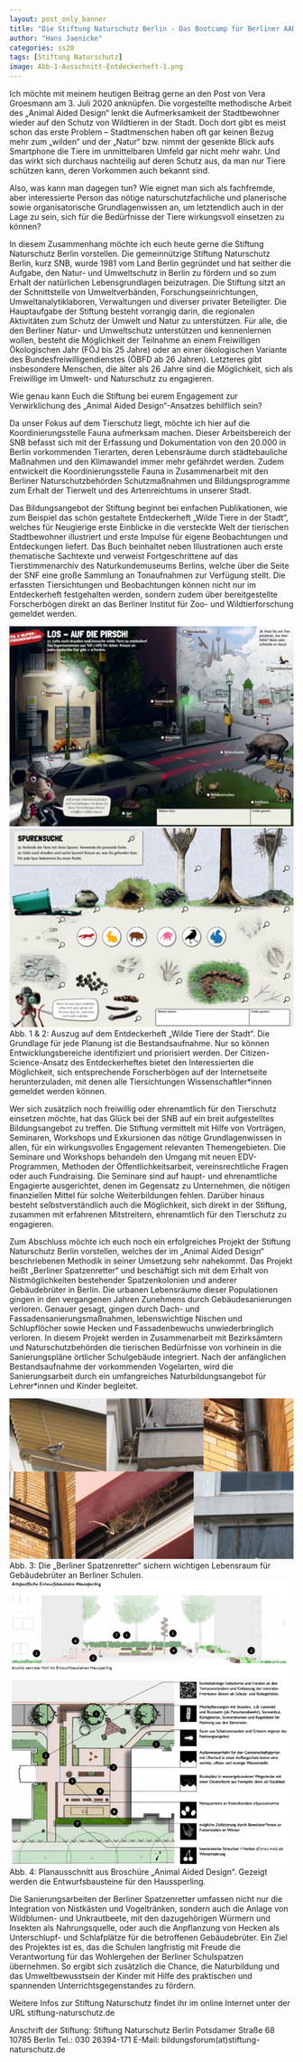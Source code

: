 ```yaml
---
layout: post_only_banner
title: "Die Stiftung Naturschutz Berlin - Das Bootcamp für Berliner AAD-Begeisterte?"
author: "Hans Jaenicke"
categories: ss20
tags: [Stiftung Naturschutz]
image: Abb-1-Ausschnitt-Entdeckerheft-1.png
---
```


Ich möchte mit meinem heutigen Beitrag gerne an den Post von Vera Groesmann am 3. Juli 2020 anknüpfen. Die vorgestellte methodische Arbeit des „Animal Aided Design“ lenkt die Aufmerksamkeit der Stadtbewohner wieder auf den Schutz von Wildtieren in der Stadt. Doch dort gibt es meist schon das erste Problem – Stadtmenschen haben oft gar keinen Bezug mehr zum „wilden“ und der „Natur“ bzw. nimmt der gesenkte Blick aufs Smartphone die Tiere im unmittelbaren Umfeld gar nicht mehr wahr. Und das wirkt sich durchaus nachteilig auf deren Schutz aus, da man nur Tiere schützen kann, deren Vorkommen auch bekannt sind. 

Also, was kann man dagegen tun? Wie eignet man sich als fachfremde, aber interessierte Person das nötige naturschutzfachliche und planerische sowie organisatorische Grundlagenwissen an, um letztendlich auch in der Lage zu sein, sich für die Bedürfnisse der Tiere wirkungsvoll einsetzen zu können? 

In diesem Zusammenhang möchte ich euch heute gerne die Stiftung Naturschutz Berlin vorstellen. Die gemeinnützige Stiftung Naturschutz Berlin, kurz SNB, wurde 1981 vom Land Berlin gegründet und hat seither die Aufgabe, den Natur- und Umweltschutz in Berlin zu fördern und so zum Erhalt der natürlichen Lebensgrundlagen beizutragen. Die Stiftung sitzt an der Schnittstelle von Umweltverbänden, Forschungseinrichtungen, Umweltanalytiklaboren, Verwaltungen und diverser privater Beteiligter. Die Hauptaufgabe der Stiftung besteht vorrangig darin, die regionalen Aktivitäten zum Schutz der Umwelt und Natur zu unterstützen. Für alle, die den Berliner Natur- und Umweltschutz unterstützen und kennenlernen wollen, besteht die Möglichkeit der Teilnahme an einem Freiwilligen Ökologischen Jahr (FÖJ bis 25 Jahre) oder an einer ökologischen Variante des Bundesfreiwilligendienstes (ÖBFD ab 26 Jahren). Letzteres gibt insbesondere Menschen, die älter als 26 Jahre sind die Möglichkeit, sich als Freiwillige im Umwelt- und Naturschutz zu engagieren.

Wie genau kann Euch die Stiftung bei eurem Engagement zur Verwirklichung des „Animal Aided Design“-Ansatzes behilflich sein?

Da unser Fokus auf dem Tierschutz liegt, möchte ich hier auf die Koordinierungsstelle Fauna aufmerksam machen.  Dieser Arbeitsbereich der SNB befasst sich mit der Erfassung und Dokumentation von den 20.000 in Berlin vorkommenden Tierarten, deren Lebensräume durch städtebauliche Maßnahmen und den Klimawandel immer mehr gefährdet werden. Zudem entwickelt die Koordinierungsstelle Fauna in Zusammenarbeit mit den Berliner Naturschutzbehörden Schutzmaßnahmen und Bildungsprogramme zum Erhalt der Tierwelt und des Artenreichtums in unserer Stadt. 

Das Bildungsangebot der Stiftung beginnt bei einfachen Publikationen, wie zum Beispiel das schön gestaltete Entdeckerheft „Wilde Tiere in der Stadt“, welches für Neugierige erste Einblicke in die versteckte Welt der tierischen Stadtbewohner illustriert und erste Impulse für eigene Beobachtungen und Entdeckungen liefert. Das Buch beinhaltet neben Illustrationen auch erste thematische Sachtexte und verweist Fortgeschrittene auf das Tierstimmenarchiv des Naturkundemuseums Berlins, welche über die Seite der SNF eine große Sammlung an Tonaufnahmen zur Verfügung stellt. Die erfassten Tiersichtungen und Beobachtungen können nicht nur im Entdeckerheft festgehalten werden, sondern zudem über bereitgestellte Forscherbögen direkt an das Berliner Institut für Zoo- und Wildtierforschung gemeldet werden. 

<img src="https://raw.githubusercontent.com/innovativertierschutz/innovativertierschutz.github.io/master/assets/img/Abb-1-Ausschnitt-Entdeckerheft-1.png" />
<img src="https://raw.githubusercontent.com/innovativertierschutz/innovativertierschutz.github.io/master/assets/img/Abb 2_Ausschnitt Entdeckerheft_2.png" />
Abb. 1 & 2: Auszug auf dem Entdeckerheft „Wilde Tiere der Stadt“. Die Grundlage für jede Planung ist die Bestandsaufnahme. Nur so können Entwicklungsbereiche identifiziert und priorisiert werden. Der Citizen-Science-Ansatz des Entdeckerheftes bietet den Interessierten die Möglichkeit, sich entsprechende Forscherbögen auf der Internetseite herunterzuladen, mit denen alle Tiersichtungen Wissenschaftler*innen gemeldet werden können.

Wer sich zusätzlich noch freiwillig oder ehrenamtlich für den Tierschutz einsetzen möchte, hat das Glück bei der SNB auf ein breit aufgestelltes Bildungsangebot zu treffen. Die Stiftung vermittelt mit Hilfe von Vorträgen, Seminaren, Workshops und Exkursionen das nötige Grundlagenwissen in allen, für ein wirkungsvolles Engagement relevanten Themengebieten. Die Seminare und Workshops behandeln den Umgang mit neuen EDV-Programmen, Methoden der Öffentlichkeitsarbeit, vereinsrechtliche Fragen oder auch Fundraising. Die Seminare sind auf haupt- und ehrenamtliche Engagierte ausgerichtet, denen im Gegensatz zu Unternehmen, die nötigen finanziellen Mittel für solche Weiterbildungen fehlen. Darüber hinaus besteht selbstverständlich auch die Möglichkeit, sich direkt in der Stiftung, zusammen mit erfahrenen Mitstreitern, ehrenamtlich für den Tierschutz zu engagieren.

Zum Abschluss möchte ich euch noch ein erfolgreiches Projekt der Stiftung Naturschutz Berlin vorstellen, welches der im „Animal Aided Design“ beschriebenen Methodik in seiner Umsetzung sehr nahekommt. Das Projekt heißt „Berliner Spatzenretter“ und beschäftigt sich mit dem Erhalt von Nistmöglichkeiten bestehender Spatzenkolonien und anderer Gebäudebrüter in Berlin. Die urbanen Lebensräume dieser Populationen gingen in den vergangenen Jahren Zunehmens durch Gebäudesanierungen verloren. Genauer gesagt, gingen durch Dach- und Fassadensanierungsmaßnahmen, lebenswichtige Nischen und Schlupflöcher sowie Hecken und Fassadenbewuchs unwiederbringlich verloren. In diesem Projekt werden in Zusammenarbeit mit Bezirksämtern und Naturschutzbehörden die tierischen Bedürfnisse von vorhinein in die Sanierungspläne örtlicher Schulgebäude integriert. Nach der anfänglichen Bestandsaufnahme der vorkommenden Vogelarten, wird die Sanierungsarbeit durch ein umfangreiches Naturbildungsangebot für Lehrer*innen und Kinder begleitet. 
 
<img src="https://raw.githubusercontent.com/innovativertierschutz/innovativertierschutz.github.io/master/assets/img/Abb 3_Berliner Spatzenretter.jpg" />
Abb. 3: Die „Berliner Spatzenretter“ sichern wichtigen Lebensraum für Gebäudebrüter an Berliner Schulen.
 
<img src="https://raw.githubusercontent.com/innovativertierschutz/innovativertierschutz.github.io/master/assets/img/Abb 4_Planausschnitt AAD.png" />
Abb. 4: Planausschnitt aus Broschüre „Animal Aided Design“. Gezeigt werden die Entwurfsbausteine für den Haussperling.

Die Sanierungsarbeiten der Berliner Spatzenretter umfassen nicht nur die Integration von Nistkästen und Vogeltränken, sondern auch die Anlage von Wildblumen- und Unkrautbeete, mit den dazugehörigen Würmern und Insekten als Nahrungsquelle, oder auch die Anpflanzung von Hecken als Unterschlupf- und Schlafplätze für die betroffenen Gebäudebrüter. Ein Ziel des Projektes ist es, das die Schulen langfristig mit Freude die Verantwortung für das Wohlergehen der Berliner Schulspatzen übernehmen. So ergibt sich zusätzlich die Chance, die Naturbildung und das Umweltbewusstsein der Kinder mit Hilfe des praktischen und spannenden Unterrichtsgegenstandes zu fördern.

Weitere Infos zur Stiftung Naturschutz findet ihr im online Internet unter der URL stiftung-naturschutz.de

Anschrift der Stiftung: 
Stiftung Naturschutz Berlin
Potsdamer Straße 68
10785 Berlin
Tel.: 030 26394-171
E-Mail: bildungsforum(at)stiftung-naturschutz.de

